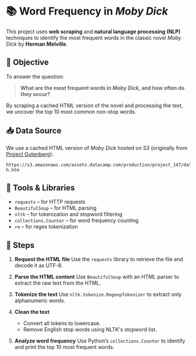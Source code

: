 # 📚 Word Frequency in *Moby Dick*

This project uses **web scraping** and **natural language processing (NLP)** techniques to identify the most frequent words in the classic novel *Moby Dick* by **Herman Melville**.

## 🧠 Objective

To answer the question:

> **What are the most frequent words in *Moby Dick*, and how often do they occur?**

By scraping a cached HTML version of the novel and processing the text, we uncover the top 10 most common non-stop words.

## 📥 Data Source

We use a cached HTML version of *Moby Dick* hosted on S3 (originally from [Project Gutenberg](https://www.gutenberg.org/)):

```
https://s3.amazonaws.com/assets.datacamp.com/production/project_147/datasets/2701-h.htm
```

## 🔧 Tools & Libraries

* `requests` – for HTTP requests
* `BeautifulSoup` – for HTML parsing
* `nltk` – for tokenization and stopword filtering
* `collections.Counter` – for word frequency counting
* `re` – for regex tokenization

## 🧪 Steps

1. **Request the HTML file**
   Use the `requests` library to retrieve the file and decode it as UTF-8.

2. **Parse the HTML content**
   Use `BeautifulSoup` with an HTML parser to extract the raw text from the HTML.

3. **Tokenize the text**
   Use `nltk.tokenize.RegexpTokenizer` to extract only alphanumeric words.

4. **Clean the text**

   * Convert all tokens to lowercase.
   * Remove English stop words using NLTK's stopword list.

5. **Analyze word frequency**
   Use Python’s `collections.Counter` to identify and print the top 10 most frequent words.
